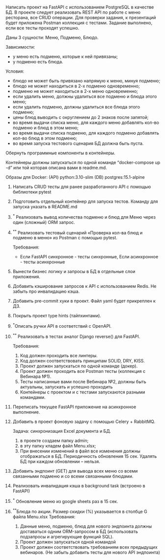 Написать проект на FastAPI с использованием PostgreSQL в качестве БД. В проекте следует реализовать REST API по работе с меню ресторана, все CRUD операции. Для проверки задания, к презентаций будет приложена Postman коллекция с тестами. Задание выполнено, если все тесты проходят успешно.

Даны 3 сущности: Меню, Подменю, Блюдо.

Зависимости:
- у меню есть подменю, которые к ней привязаны;
- у подменю есть блюда.

Условия:
- блюдо не может быть привязано напрямую к меню, минуя подменю;
- блюдо не может находиться в 2-х подменю одновременно;
- подменю не может находиться в 2-х меню одновременно;
- если удалить меню, должны удалиться все подменю и блюда этого меню;
- если удалить подменю, должны удалиться все блюда этого подменю;
- цены блюд выводить с округлением до 2 знаков после запятой;
- во время выдачи списка меню, для каждого меню добавлять кол-во подменю и блюд в этом меню;
- во время выдачи списка подменю, для каждого подменю добавлять кол-во блюд в этом подменю;
- во время запуска тестового сценария БД должна быть пуста.

Обернуть программные компоненты в контейнеры.

Контейнеры должны запускаться по одной команде “docker-compose up -d” или той которая описана вами в readme.md.

Образы для Docker:
(API) python:3.10-slim
(DB) postgres:15.1-alpine

1. Написать CRUD тесты для ранее разработанного API с помощью библиотеки pytest
2. Подготовить отдельный контейнер для запуска тестов. Команду для запуска указать в README.md
3. <sup>*</sup> Реализовать вывод количества подменю и блюд для Меню через один (сложный) ORM запрос.
4. <sup>**</sup> Реализовать тестовый сценарий «Проверка кол-ва блюд и подменю в меню» из Postman с помощью pytest.

    Требования:
   * Если FastAPI синхронное - тесты синхронные, Если асинхронное - тесты асинхронные

5. Вынести бизнес логику и запросы в БД в отдельные слои приложения.
6. Добавить кэширование запросов к API с использованием Redis. Не забыть про инвалидацию кэша.
7. Добавить pre-commit хуки в проект. Файл yaml будет прикреплен к ДЗ.
8. Покрыть проект type hints (тайпхинтами).
9. <sup>*</sup>Описать ручки API в соответствий c OpenAPI.
10. <sup>**</sup> Реализовать в тестах аналог Django reverse() для FastAPI.

    Требования:
    1. Код должен проходить все линтеры.
    2. Код должен соответствовать принципам SOLID, DRY, KISS.
    3. Проект должен запускаться по одной команде (докер).
    4. Проект должен проходить все Postman тесты (коллекция с Вебинара №1).
    5. Тесты написанные вами после Вебинара №2, должны быть актуальны, запускать и успешно проходить
    6. Контейнеры с проектом и с тестами запускаются разными командами.

11. Переписать текущее FastAPI приложение на асинхронное выполнение.
12. Добавить в проект фоновую задачу с помощью Celery + RabbitMQ.

    Задача: синхронизация Excel документа и БД.
    1. в проекте создаем папку admin;
    2. в эту папку кладем файл Menu.xlsx;
    3. При внесении изменений в файл все изменения должны отображаться в БД. Периодичность обновления 15 сек. Удалять БД при каждом обновлении – нельзя.

13. Добавить эндпоинт (GET) для вывода всех меню со всеми связанными подменю и со всеми связанными блюдами.
14. Реализовать инвалидация кэша в background task (встроено в FastAPI)
15. <sup>*</sup> Обновление меню из google sheets раз в 15 сек.
16. <sup>**</sup>Блюда по акции. Размер скидки (%) указывается в столбце G файла Menu.xlsx
    Требования:
    1. Данные меню, подменю, блюд для нового эндпоинта должны доставаться одним ORM-запросом в БД (использовать подзапросы и агрегирующие функций SQL).
    2. Проект должен запускаться одной командой
    3. Проект должен соответствовать требованиям всех предыдущих вебинаров. (Не забыть добавить тесты для нового API эндпоинта)

